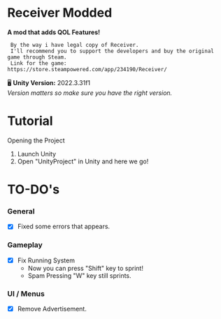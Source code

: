 Receiver Modded
===============

**A mod that adds QOL Features!**

     By the way i have legal copy of Receiver.
     I'll recommend you to support the developers and buy the original game through Steam.
     Link for the game: https://store.steampowered.com/app/234190/Receiver/

🖥️ **Unity Version:** 2022.3.31f1<br>
*Version matters so make sure you have the right version.*

Tutorial
========

Opening the Project
1. Launch Unity
2. Open "UnityProject" in Unity and here we go!


TO-DO's
=======

### General

- [x] Fixed some errors that appears.

### Gameplay
- [x] Fix Running System
   - Now you can press "Shift" key to sprint!
   - Spam Pressing "W" key still sprints.

### UI / Menus
- [x] Remove Advertisement.
